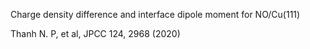 Charge density difference and interface dipole moment for NO/Cu(111)

Thanh N. P, et al, JPCC 124, 2968 (2020)

